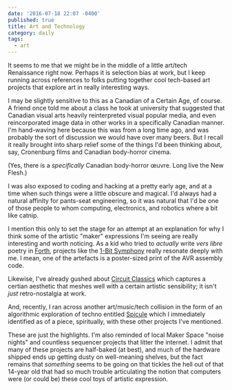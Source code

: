 ```yaml
---
date: '2016-07-18 22:07 -0400'
published: true
title: Art and Technology
category: daily
tags:
  - art
---
```


It seems to me that we might be in the middle of a little art/tech Renaissance right now. Perhaps it is selection bias at work, but I keep running across references to folks putting together cool tech-based art projects that explore art in really interesting ways.

I may be slightly sensitive to this as a Canadian of a Certain Age, of course. A friend once told me about a class he took at university that suggested that Canadian visual arts heavily reinterpreted visual popular media, and even reincorporated image data in other works in a specifically Canadian manner. I'm hand-waving here because this was from a long time ago, and was probably the sort of discussion we would have over many beers. But I recall it really brought into sharp relief some of the things I'd been thinking about, say, Cronenburg films and Canadian body-horror cinema.

<a name="more"></a>

(Yes, there is a _specifically_ Canadian body-horror œuvre. Long live the New Flesh.)

I was also exposed to coding and hacking at a pretty early age, and at a time when such things were a little obscure and magical. I'd always had a natural affinity for pants-seat engineering, so it was natural that I'd be one of those people to whom computing, electronics, and robotics where a bit like catnip.

I mention this only to set the stage for an attempt at an explanation for why I think some of the artistic "maker" expressions I'm seeing are really interesting and worth noticing. As a kid who tried to _actually_ write _vers libre_ poetry in [Forth](https://www.forth.com/forth/), projects like the [1-Bit Symphony](http://1bitsymphony.com/) really resonate deeply with me. I mean, one of the artefacts is a poster-sized print of the AVR assembly code.

Likewise, I've already gushed about [Circuit Classics](https://www.crowdsupply.com/star-simpson/circuit-classics) which captures a certian aesthetic that meshes well with a certain artistic sensibility; it isn't _just_ retro-nostalgia at work.

And, recently, I ran across another art/music/tech collision in the form of an algorithmic exploration of techno entitled [Spicule](http://www.pledgemusic.com/projects/spicule) which I immediately identified as of a piece, spiritually, with these other projects I've mentioned.

These are just the highlights. I'm also reminded of local Maker Space "noise nights" and countless sequencer projects that litter the internet. I admit that many of these projects are half-baked (at best), and much of the hardware shipped ends up getting dusty on well-meaning shelves, but the fact remains that _something_ seems to be going on that tickles the hell out of that 14-year old that had so much trouble articulating the notion that computers were (or could be) these cool toys of artistic expression.
